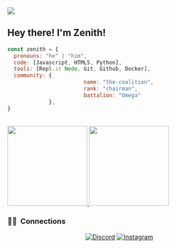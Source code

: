 <img src="https://media.discordapp.net/attachments/895227194849247252/898175976343748608/image_2021-10-14_184558.png">

<h2> Hey there! I'm Zenith!</h2>

```javascript
const zenith = {
  pronouns: "he" | "him",
  code: [Javascript, HTML5, Python],
  tools: [Repl.it Node, Git, Github, Docker],
  community: {
                        name: "the-coalition",
                        rank: "chairman",
                        battalion: "Omega"
             },
}
```

<br/>

<a href="https://github.com/AVS1508">
  <img height="180em" src="https://github-readme-stats.vercel.app/api?username=c4-zenith&theme=buefy&show_icons=true" />
  <img height="180em" src="https://github-readme-stats.vercel.app/api/top-langs/?username=c4-zenith&theme=buefy&layout=compact" />
</a>

<br/>

<h3> 🤝🏻 &nbsp;Connections </h3>

<p align="center">
<a href="https://discord.gg/P3DjqZYw2Z"><img alt="Discord" src="https://img.shields.io/badge/Discord-The_Coalition-blue?style=flat-square&logo=discord"></a>
<a href="https://www.instagram.com/zxnxth._/"><img alt="Instagram" src="https://img.shields.io/badge/Instagram-zxnxth.__-blue?style=flat-square&logo=instagram"></a>
